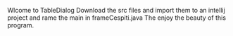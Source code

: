 Wlcome to TableDialog
Download the src files and import them to an intellij project and rame the main in frameCespiti.java
The enjoy the beauty of this program.

